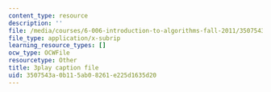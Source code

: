 ```yaml
---
content_type: resource
description: ''
file: /media/courses/6-006-introduction-to-algorithms-fall-2011/3507543a0b115ab08261e225d1635d20_Nz1KZXbghj8.vtt
file_type: application/x-subrip
learning_resource_types: []
ocw_type: OCWFile
resourcetype: Other
title: 3play caption file
uid: 3507543a-0b11-5ab0-8261-e225d1635d20
---
```

